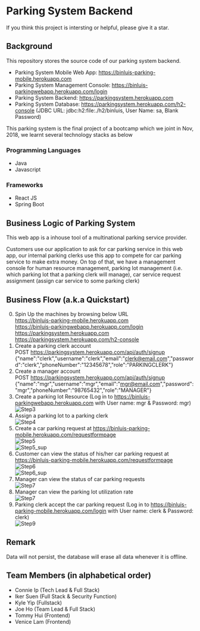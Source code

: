 # Parking System Backend

If you think this project is intersting or helpful, please give it a star.
## Background
This repository stores the source code of our parking system backend.

- Parking System Mobile Web App: https://binluis-parking-mobile.herokuapp.com
- Parking System Management Console: https://binluis-parkingwebapp.herokuapp.com/login
- Parking System Backend: https://parkingsystem.herokuapp.com
- Parking System Database: https://parkingsystem.herokuapp.com/h2-console (JDBC URL: jdbc:h2:file:./h2/binluis, User Name: sa, Blank Password)

This parking system is the final project of a bootcamp which we joint in Nov, 2018, we learnt several technology stacks as below

### Programming Languages
- Java
- Javascript

### Frameworks
- React JS
- Spring Boot

## Business Logic of Parking System
This web app is a inhouse tool of a multinational parking service provider.

Customers use our application to ask for car parking service in this web app, our internal parking clerks use this app to compete for car parking service to make extra money. On top of that, we have a management console for human resource management, parking lot management (i.e. which parking lot that a parking clerk will manage), car service request assignment (assign car service to some parking clerk)

## Business Flow (a.k.a Quickstart)
0. Spin Up the machines by browsing below URL</br>
   https://binluis-parking-mobile.herokuapp.com<br/>
   https://binluis-parkingwebapp.herokuapp.com/login<br/>
   https://parkingsystem.herokuapp.com<br/>
   https://parkingsystem.herokuapp.com/h2-console<br/>
1. Create a parking clerk account <br/>
   POST https://parkingsystem.herokuapp.com/api/auth/signup
   {"name":"clerk","username":"clerk","email":"clerk@email.com","password":"clerk","phoneNumber":"12345678","role":"PARKINGCLERK"}
2. Create a manager account<br/>
   POST https://parkingsystem.herokuapp.com/api/auth/signup
   {"name":"mgr","username":"mgr","email":"mgr@email.com","password":"mgr","phoneNumber":"98765432","role":"MANAGER"}
3. Create a parking lot Resource   (Log in to https://binluis-parkingwebapp.herokuapp.com with User name: mgr & Password: mgr) <br/>
![Step3](https://github.com/BinLuIS/ParkingSystemBackend/blob/master/img/business_flow_step3.png)
4. Assign a parking lot to a parking clerk<br/>
![Step4](https://github.com/BinLuIS/ParkingSystemBackend/blob/master/img/business_flow_step4.png)
5. Create a car parking request at https://binluis-parking-mobile.herokuapp.com/requestformpage<br/>
![Step5](https://github.com/BinLuIS/ParkingSystemBackend/blob/master/img/business_flow_step6.png)<br/>
![Step5_sup](https://github.com/BinLuIS/ParkingSystemBackend/blob/master/img/business_flow_step5_sup.png)
6. Customer can view the status of his/her car parking request at https://binluis-parking-mobile.herokuapp.com/requestformpage<br/>
![Step6](https://github.com/BinLuIS/ParkingSystemBackend/blob/master/img/business_flow_step6.png)<br/>
![Step6_sup](https://github.com/BinLuIS/ParkingSystemBackend/blob/master/img/business_flow_step6_sup.png)
7. Manager can view the status of car parking requests<br/>
![Step7](https://github.com/BinLuIS/ParkingSystemBackend/blob/master/img/business_flow_step7.png)
8. Manager can view the parking lot utilization rate<br/>
![Step7](https://github.com/BinLuIS/ParkingSystemBackend/blob/master/img/business_flow_step8.png)
9. Parking clerk accept the car parking request (Log in to https://binluis-parking-mobile.herokuapp.com/login with User name: clerk & Password: clerk)<br/>
![Step9](https://github.com/BinLuIS/ParkingSystemBackend/blob/master/img/business_flow_step9.png)


## Remark
Data will not persist, the database will erase all data whenever it is offline.

## Team Members (in alphabetical order)
- Connie Ip (Tech Lead & Full Stack)
- Iker Suen (Full Stack & Security Function)
- Kyle Yip (Fullstack)
- Joe Ho (Team Lead & Full Stack)
- Tommy Hui (Frontend)
- Venice Lam (Frontend)
